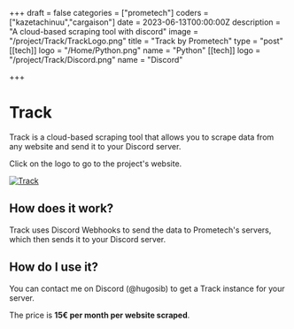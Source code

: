 +++
draft = false
categories = ["prometech"]
coders = ["kazetachinuu","cargaison"]
date = 2023-06-13T00:00:00Z
description = "A cloud-based scraping tool with discord"
image = "/project/Track/TrackLogo.png"
title = "Track by Prometech"
type = "post"
[[tech]]
logo = "/Home/Python.png"
name = "Python"
[[tech]]
logo = "/project/Track/Discord.png"
name = "Discord"

+++
<div style="max-width: 900px; margin: 0 auto;">

# Track

Track is a cloud-based scraping tool that allows you to scrape data from any website and send it to your Discord server.

Click on the logo to go to the project's website.

<a href="https://prometech.in/" target="_blank"><img src="/project/Track/TrackLogo.png" alt="Track"></a>


## How does it work?

Track uses Discord Webhooks to send the data to Prometech's servers, which then sends it to your Discord server.

## How do I use it?

You can contact me on Discord (@hugosib) to get a Track instance for your server. 

The price is **15€ per month per website scraped**.

</div>




